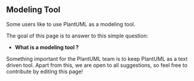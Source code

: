 ## Modeling Tool

Some users like to use PlantUML as a modeling tool.

The goal of this page is to answer to this simple question:

* **What is a modeling tool ?**

Something important for the PlantUML team is to keep PlantUML as a text driven tool. Apart from this, we are open to all suggestions, so feel free to contribute by editing this page!


